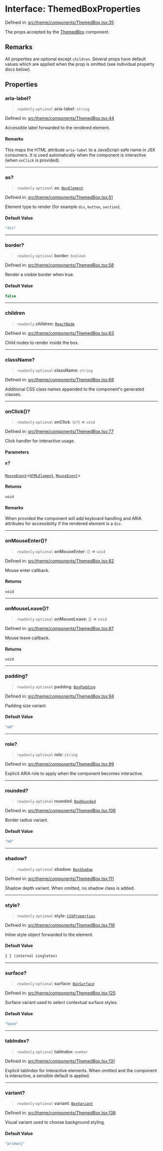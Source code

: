 # Interface: ThemedBoxProperties

Defined in: [src/theme/components/ThemedBox.tsx:35](https://github.com/Nick2bad4u/Uptime-Watcher/blob/main/src/theme/components/ThemedBox.tsx#L35)

The props accepted by the [ThemedBox](../functions/ThemedBox.md) component.

## Remarks

All properties are optional except `children`. Several props have default
values which are applied when the prop is omitted (see individual property
docs below).

## Properties

### aria-label?

> `readonly` `optional` **aria-label**: `string`

Defined in: [src/theme/components/ThemedBox.tsx:44](https://github.com/Nick2bad4u/Uptime-Watcher/blob/main/src/theme/components/ThemedBox.tsx#L44)

Accessible label forwarded to the rendered element.

#### Remarks

This maps the HTML attribute `aria-label` to a JavaScript-safe name in
JSX consumers. It is used automatically when the component is interactive
(when `onClick` is provided).

***

### as?

> `readonly` `optional` **as**: [`BoxElement`](../../types/type-aliases/BoxElement.md)

Defined in: [src/theme/components/ThemedBox.tsx:51](https://github.com/Nick2bad4u/Uptime-Watcher/blob/main/src/theme/components/ThemedBox.tsx#L51)

Element type to render (for example `div`, `button`, `section`).

#### Default Value

```ts
"div"
```

***

### border?

> `readonly` `optional` **border**: `boolean`

Defined in: [src/theme/components/ThemedBox.tsx:58](https://github.com/Nick2bad4u/Uptime-Watcher/blob/main/src/theme/components/ThemedBox.tsx#L58)

Render a visible border when true.

#### Default Value

```ts
false
```

***

### children

> `readonly` **children**: [`ReactNode`](https://github.com/DefinitelyTyped/DefinitelyTyped/blob/80449050d0e5e84f44ffa3fd3dc5651e4747e589/types/react/index.d.ts#L427)

Defined in: [src/theme/components/ThemedBox.tsx:63](https://github.com/Nick2bad4u/Uptime-Watcher/blob/main/src/theme/components/ThemedBox.tsx#L63)

Child nodes to render inside the box.

***

### className?

> `readonly` `optional` **className**: `string`

Defined in: [src/theme/components/ThemedBox.tsx:68](https://github.com/Nick2bad4u/Uptime-Watcher/blob/main/src/theme/components/ThemedBox.tsx#L68)

Additional CSS class names appended to the component's generated classes.

***

### onClick()?

> `readonly` `optional` **onClick**: (`e?`) => `void`

Defined in: [src/theme/components/ThemedBox.tsx:77](https://github.com/Nick2bad4u/Uptime-Watcher/blob/main/src/theme/components/ThemedBox.tsx#L77)

Click handler for interactive usage.

#### Parameters

##### e?

[`MouseEvent`](https://github.com/DefinitelyTyped/DefinitelyTyped/blob/80449050d0e5e84f44ffa3fd3dc5651e4747e589/types/react/index.d.ts#L2067)\<[`HTMLElement`](https://developer.mozilla.org/docs/Web/API/HTMLElement), [`MouseEvent`](https://developer.mozilla.org/docs/Web/API/MouseEvent)\>

#### Returns

`void`

#### Remarks

When provided the component will add keyboard handling and ARIA
attributes for accessibility if the rendered element is a `div`.

***

### onMouseEnter()?

> `readonly` `optional` **onMouseEnter**: () => `void`

Defined in: [src/theme/components/ThemedBox.tsx:82](https://github.com/Nick2bad4u/Uptime-Watcher/blob/main/src/theme/components/ThemedBox.tsx#L82)

Mouse enter callback.

#### Returns

`void`

***

### onMouseLeave()?

> `readonly` `optional` **onMouseLeave**: () => `void`

Defined in: [src/theme/components/ThemedBox.tsx:87](https://github.com/Nick2bad4u/Uptime-Watcher/blob/main/src/theme/components/ThemedBox.tsx#L87)

Mouse leave callback.

#### Returns

`void`

***

### padding?

> `readonly` `optional` **padding**: [`BoxPadding`](../../types/type-aliases/BoxPadding.md)

Defined in: [src/theme/components/ThemedBox.tsx:94](https://github.com/Nick2bad4u/Uptime-Watcher/blob/main/src/theme/components/ThemedBox.tsx#L94)

Padding size variant.

#### Default Value

```ts
"md"
```

***

### role?

> `readonly` `optional` **role**: `string`

Defined in: [src/theme/components/ThemedBox.tsx:99](https://github.com/Nick2bad4u/Uptime-Watcher/blob/main/src/theme/components/ThemedBox.tsx#L99)

Explicit ARIA role to apply when the component becomes interactive.

***

### rounded?

> `readonly` `optional` **rounded**: [`BoxRounded`](../../types/type-aliases/BoxRounded.md)

Defined in: [src/theme/components/ThemedBox.tsx:106](https://github.com/Nick2bad4u/Uptime-Watcher/blob/main/src/theme/components/ThemedBox.tsx#L106)

Border radius variant.

#### Default Value

```ts
"md"
```

***

### shadow?

> `readonly` `optional` **shadow**: [`BoxShadow`](../../types/type-aliases/BoxShadow.md)

Defined in: [src/theme/components/ThemedBox.tsx:111](https://github.com/Nick2bad4u/Uptime-Watcher/blob/main/src/theme/components/ThemedBox.tsx#L111)

Shadow depth variant. When omitted, no shadow class is added.

***

### style?

> `readonly` `optional` **style**: [`CSSProperties`](https://github.com/DefinitelyTyped/DefinitelyTyped/blob/80449050d0e5e84f44ffa3fd3dc5651e4747e589/types/react/index.d.ts#L2383)

Defined in: [src/theme/components/ThemedBox.tsx:118](https://github.com/Nick2bad4u/Uptime-Watcher/blob/main/src/theme/components/ThemedBox.tsx#L118)

Inline style object forwarded to the element.

#### Default Value

```ts
{ } (internal singleton)
```

***

### surface?

> `readonly` `optional` **surface**: [`BoxSurface`](../../types/type-aliases/BoxSurface.md)

Defined in: [src/theme/components/ThemedBox.tsx:125](https://github.com/Nick2bad4u/Uptime-Watcher/blob/main/src/theme/components/ThemedBox.tsx#L125)

Surface variant used to select contextual surface styles.

#### Default Value

```ts
"base"
```

***

### tabIndex?

> `readonly` `optional` **tabIndex**: `number`

Defined in: [src/theme/components/ThemedBox.tsx:131](https://github.com/Nick2bad4u/Uptime-Watcher/blob/main/src/theme/components/ThemedBox.tsx#L131)

Explicit tabIndex for interactive elements. When omitted and the
component is interactive, a sensible default is applied.

***

### variant?

> `readonly` `optional` **variant**: [`BoxVariant`](../../types/type-aliases/BoxVariant.md)

Defined in: [src/theme/components/ThemedBox.tsx:138](https://github.com/Nick2bad4u/Uptime-Watcher/blob/main/src/theme/components/ThemedBox.tsx#L138)

Visual variant used to choose background styling.

#### Default Value

```ts
"primary"
```
